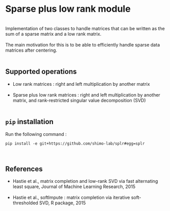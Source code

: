 # Sparse plus low rank module
<br/>
Implementation of two classes to handle matrices that can be written as the sum of a sparse matrix and a low rank
matrix.
<br/>
<br/>
The main motivation for this is to be able to efficiently handle sparse data matrices
after centering.<br/><br/>
 
 ## Supported operations
 * Low rank matrices : right and left multiplication by another matrix
 <br/><br/>
 * Sparse plus low rank matrices : right and left multiplication by another matrix,
  and rank-restricted singular value decomposition (SVD)<br/><br/>
 
## `pip` installation 
Run the following command :

```
pip install -e git+https://github.com/shimo-lab/splr#egg=splr
```
<br/>

## References
* Hastie et al., matrix completion and low-rank SVD via fast alternating least square,
Journal of Machine Learning Research, 2015 <br/><br/>
* Hastie et al., softImpute : matrix completion via iterative soft-thresholded SVD,
R package, 2015